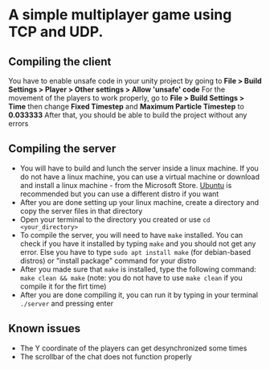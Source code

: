 # A simple multiplayer game using TCP and UDP.
 
## Compiling the client
You have to enable unsafe code in your unity project by going to **File > Build Settings > Player > Other settings > Allow 'unsafe' code**
For the movement of the players to work properly, go to **File > Build Settings > Time** then change **Fixed Timestep** and **Maximum Particle Timestep** to **0.033333**
After that, you should be able to build the project without any errors

## Compiling the server
- You will have to build and lunch the server inside a linux machine. If you do not have a linux machine, you can use a virtual machine or download and install a linux machine - from the Microsoft Store. [Ubuntu](https://www.microsoft.com/en-us/p/ubuntu/9nblggh4msv6) is recommended but you can use a different distro if you want
- After you are done setting up your linux machine, create a directory and copy the server files in that directory
- Open your terminal to the directory you created or use `cd <your_directory>`
- To compile the server, you will need to have `make` installed. You can check if you have it installed by typing `make` and you should not get any error. Else you have to type `sudo apt install make` (for debian-based distros) or "install package" command for your distro
- After you made sure that `make` is installed, type the following command: `make clean && make` (note: you do not have to use `make clean` if you compile it for the firt time)
- After you are done compiling it, you can run it by typing in your terminal `./server` and pressing enter

## Known issues
- The Y coordinate of the players can get desynchronized some times
- The scrollbar of the chat does not function properly
